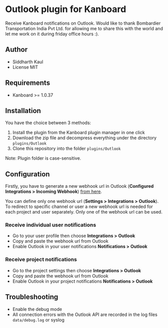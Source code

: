 Outlook plugin for Kanboard
=========================

Receive Kanboard notifications on Outlook.
Would like to thank Bombardier Transportation India Pvt Ltd. for allowing me to share this with the world and let me work on it during friday office hours :). 

Author
------

- Siddharth Kaul
- License MIT

Requirements
------------

- Kanboard >= 1.0.37

Installation
------------

You have the choice between 3 methods:

1. Install the plugin from the Kanboard plugin manager in one click
2. Download the zip file and decompress everything under the directory `plugins/Outlook`
3. Clone this repository into the folder `plugins/Outlook`

Note: Plugin folder is case-sensitive.

Configuration
-------------

Firstly, you have to generate a new webhook url in Outlook (**Configured Integrations > Incoming Webhook**) [from here](https://docs.microsoft.com/en-us/microsoftteams/platform/webhooks-and-connectors/how-to/connectors-using).

You can define only one webhook url (**Settings > Integrations > Outlook**).
To redirect to specific channel or user a new webhook url is needed for each project and user separately. Only one of the webhook url can be used.

### Receive individual user notifications

- Go to your user profile then choose **Integrations > Outlook**
- Copy and paste the webhook url from Outlook
- Enable Outlook in your user notifications **Notifications > Outlook**

### Receive project notifications

- Go to the project settings then choose **Integrations > Outlook**
- Copy and paste the webhook url from Outlook
- Enable Outlook in your project notifications **Notifications > Outlook**

## Troubleshooting

- Enable the debug mode
- All connection errors with the Outlook API are recorded in the log files `data/debug.log` or syslog
